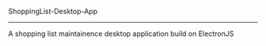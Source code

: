 ShoppingList-Desktop-App

------------------------

A shopping list maintainence desktop application build on ElectronJS

